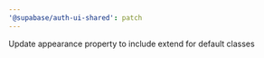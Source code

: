 ```yaml
---
'@supabase/auth-ui-shared': patch
---
```


Update appearance property to include extend for default classes
